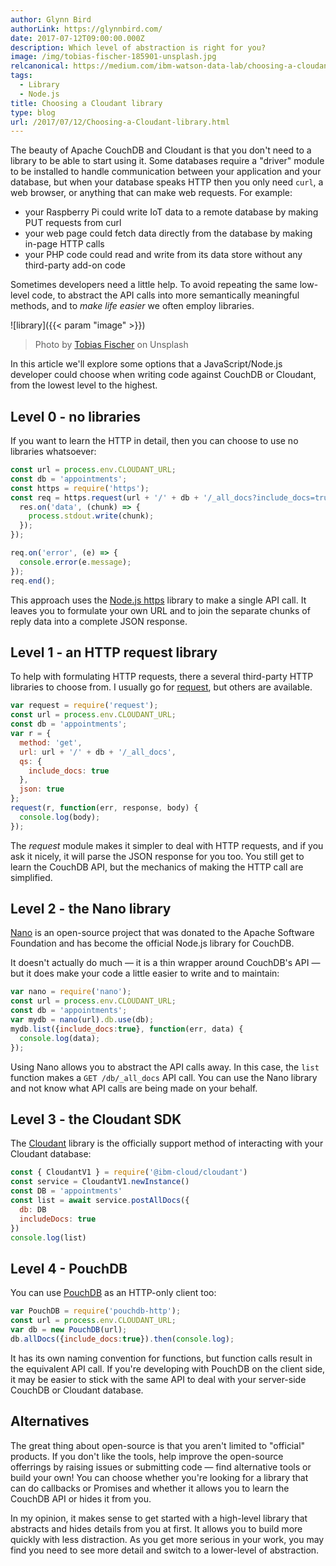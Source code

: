 ```yaml
---
author: Glynn Bird
authorLink: https://glynnbird.com/
date: 2017-07-12T09:00:00.000Z
description: Which level of abstraction is right for you?
image: /img/tobias-fischer-185901-unsplash.jpg
relcanonical: https://medium.com/ibm-watson-data-lab/choosing-a-cloudant-library-d14c06f3d714
tags:
  - Library
  - Node.js
title: Choosing a Cloudant library
type: blog
url: /2017/07/12/Choosing-a-Cloudant-library.html
---
```



The beauty of Apache CouchDB and Cloudant is that you don't need to a library to be able to start using it. Some databases require a "driver" module to be installed to handle communication between your application and your database, but when your database speaks HTTP then you only need `curl`, a web browser, or anything that can make web requests. For example:

- your Raspberry Pi could write IoT data to a remote database by making PUT requests from curl
- your web page could fetch data directly from the database by making in-page HTTP calls
- your PHP code could read and write from its data store without any third-party add-on code

Sometimes developers need a little help. To avoid repeating the same low-level code, to abstract the API calls into more semantically meaningful methods, and to *make life easier* we often employ libraries.

![library]({{< param "image" >}})
> Photo by [Tobias Fischer](https://unsplash.com/photos/PkbZahEG2Ng) on Unsplash

In this article we'll explore some options that a JavaScript/Node.js developer could choose when writing code against CouchDB or Cloudant, from the lowest level to the highest.

## Level 0 - no libraries

If you want to learn the HTTP in detail, then you can choose to use no libraries whatsoever:

```js
const url = process.env.CLOUDANT_URL;
const db = 'appointments';
const https = require('https');
const req = https.request(url + '/' + db + '/_all_docs?include_docs=true', (res) => {
  res.on('data', (chunk) => {
    process.stdout.write(chunk);
  });
});

req.on('error', (e) => {
  console.error(e.message);
});
req.end();
```

This approach uses the [Node.js https](https://nodejs.org/api/https.html) library to make a single API call. It leaves you to formulate your own URL and to join the separate chunks of reply data into a complete JSON response.

## Level 1 - an HTTP request library

To help with formulating HTTP requests, there a several third-party HTTP libraries to choose from. I usually go for [request](http://npmjs.com/package/request), but others are available.

```js
var request = require('request');
const url = process.env.CLOUDANT_URL;
const db = 'appointments';
var r = {
  method: 'get',
  url: url + '/' + db + '/_all_docs',
  qs: {
    include_docs: true
  },
  json: true
};
request(r, function(err, response, body) {
  console.log(body);
}); 
```

The *request* module makes it simpler to deal with HTTP requests, and if you ask it nicely, it will parse the JSON response for you too. You still get to learn the CouchDB API, but the mechanics of making the HTTP call are simplified.

## Level 2 - the Nano library

[Nano](https://www.npmjs.com/package/nano) is an open-source project that was donated to the Apache Software Foundation and has become the official Node.js library for CouchDB.

It doesn't actually do much &mdash; it is a thin wrapper around CouchDB's API &mdash; but it does make your code a little easier to write and to maintain:

```js
var nano = require('nano');
const url = process.env.CLOUDANT_URL;
const db = 'appointments';
var mydb = nano(url).db.use(db);
mydb.list({include_docs:true}, function(err, data) {
  console.log(data);
});
```

Using Nano allows you to abstract the API calls away. In this case, the `list` function makes a `GET /db/_all_docs` API call. You can use the Nano library and not know what API calls are being made on your behalf. 

## Level 3 - the Cloudant SDK

The [Cloudant](https://www.npmjs.com/package/cloudant) library is the officially support method of interacting with your Cloudant database:

```js
const { CloudantV1 } = require('@ibm-cloud/cloudant')
const service = CloudantV1.newInstance()
const DB = 'appointments'
const list = await service.postAllDocs({
  db: DB
  includeDocs: true
})
console.log(list)
```

## Level 4 - PouchDB

You can use [PouchDB](https://www.npmjs.com/package/pouchdb-http) as an HTTP-only client too:

```js
var PouchDB = require('pouchdb-http');
const url = process.env.CLOUDANT_URL;
var db = new PouchDB(url);
db.allDocs({include_docs:true}).then(console.log);
```

It has its own naming convention for functions, but function calls result in the equivalent API call. If you're developing with PouchDB on the client side, it may be easier to stick with the same API to deal with your server-side CouchDB or Cloudant database.


## Alternatives

The great thing about open-source is that you aren't limited to "official" products. If you don't like the tools, help improve the open-source offerrings by raising issues or submitting code &mdash; find alternative tools or build your own! You can choose whether you're looking for a library that can do callbacks or Promises and whether it allows you to learn the CouchDB API or hides it from you.

In my opinion, it makes sense to get started with a high-level library that abstracts and hides details from you at first. It allows you to build more quickly with less distraction. As you get more serious in your work, you may find you need to see more detail and switch to a lower-level of abstraction.
